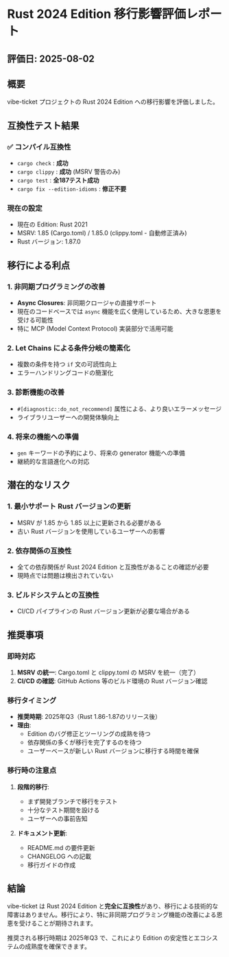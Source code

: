 # Rust 2024 Edition 移行影響評価レポート

## 評価日: 2025-08-02

## 概要
vibe-ticket プロジェクトの Rust 2024 Edition への移行影響を評価しました。

## 互換性テスト結果

### ✅ コンパイル互換性
- `cargo check` : **成功**
- `cargo clippy` : **成功** (MSRV 警告のみ)
- `cargo test` : **全187テスト成功**
- `cargo fix --edition-idioms` : **修正不要**

### 現在の設定
- 現在の Edition: Rust 2021
- MSRV: 1.85 (Cargo.toml) / 1.85.0 (clippy.toml - 自動修正済み)
- Rust バージョン: 1.87.0

## 移行による利点

### 1. **非同期プログラミングの改善**
- **Async Closures**: 非同期クロージャの直接サポート
- 現在のコードベースでは `async` 機能を広く使用しているため、大きな恩恵を受ける可能性
- 特に MCP (Model Context Protocol) 実装部分で活用可能

### 2. **Let Chains による条件分岐の簡素化**
- 複数の条件を持つ `if` 文の可読性向上
- エラーハンドリングコードの簡潔化

### 3. **診断機能の改善**
- `#[diagnostic::do_not_recommend]` 属性による、より良いエラーメッセージ
- ライブラリユーザーへの開発体験向上

### 4. **将来の機能への準備**
- `gen` キーワードの予約により、将来の generator 機能への準備
- 継続的な言語進化への対応

## 潜在的なリスク

### 1. **最小サポート Rust バージョンの更新**
- MSRV が 1.85 から 1.85 以上に更新される必要がある
- 古い Rust バージョンを使用しているユーザーへの影響

### 2. **依存関係の互換性**
- 全ての依存関係が Rust 2024 Edition と互換性があることの確認が必要
- 現時点では問題は検出されていない

### 3. **ビルドシステムとの互換性**
- CI/CD パイプラインの Rust バージョン更新が必要な場合がある

## 推奨事項

### 即時対応
1. **MSRV の統一**: Cargo.toml と clippy.toml の MSRV を統一（完了）
2. **CI/CD の確認**: GitHub Actions 等のビルド環境の Rust バージョン確認

### 移行タイミング
- **推奨時期**: 2025年Q3（Rust 1.86-1.87のリリース後）
- **理由**: 
  - Edition のバグ修正とツーリングの成熟を待つ
  - 依存関係の多くが移行を完了するのを待つ
  - ユーザーベースが新しい Rust バージョンに移行する時間を確保

### 移行時の注意点
1. **段階的移行**: 
   - まず開発ブランチで移行をテスト
   - 十分なテスト期間を設ける
   - ユーザーへの事前告知

2. **ドキュメント更新**:
   - README.md の要件更新
   - CHANGELOG への記載
   - 移行ガイドの作成

## 結論
vibe-ticket は Rust 2024 Edition と**完全に互換性**があり、移行による技術的な障害はありません。移行により、特に非同期プログラミング機能の改善による恩恵を受けることが期待されます。

推奨される移行時期は 2025年Q3 で、これにより Edition の安定性とエコシステムの成熟度を確保できます。